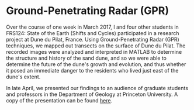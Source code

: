 # Ground-Penetrating Radar (GPR)
Over the course of one week in March 2017, I and four other students in FRS124: State of the Earth (Shifts and Cycles) participated in a research project at Dune du Pilat, France.  Using Ground-Penetrating Radar (GPR) techniques, we mapped out transects on the surface of Dune du Pilat.  The recorded images were analyzed and interpreted in MATLAB to determine the structure and history of the sand dune, and so we were able to determine the future of the dune's growth and evolution, and thus whether it posed an immediate danger to the residents who lived just east of the dune's extent.

In late April, we presented our findings to an audience of graduate students and professors in the Department of Geology at Princeton University.  A copy of the presentation can be found [here](http://geoweb.princeton.edu/people/simons/PDF/FRS-SESC-S2017-GPR.pdf).
